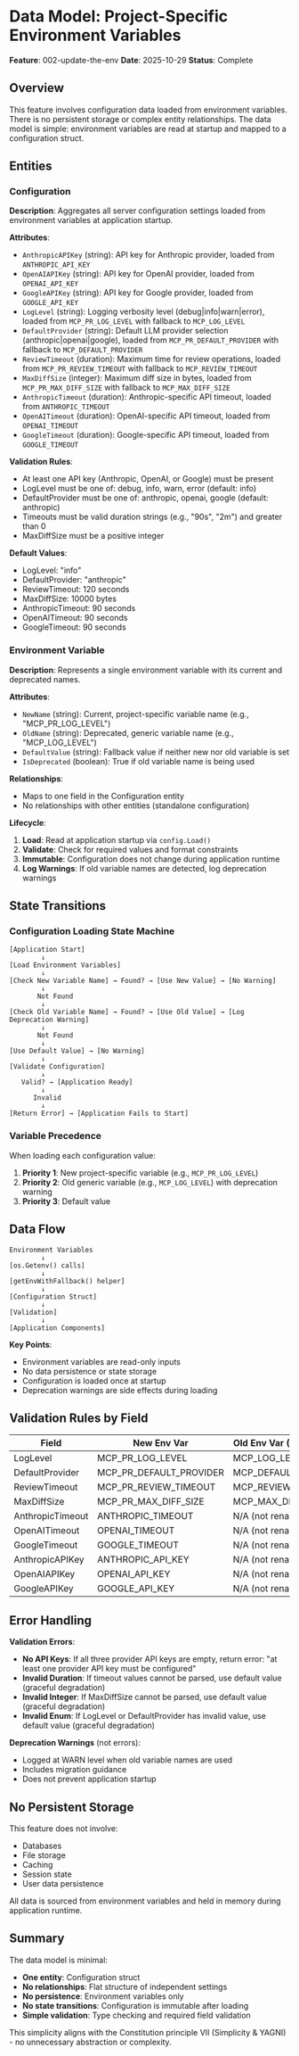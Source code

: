 # Data Model: Project-Specific Environment Variables

**Feature**: 002-update-the-env
**Date**: 2025-10-29
**Status**: Complete

## Overview

This feature involves configuration data loaded from environment variables. There is no persistent storage or complex entity relationships. The data model is simple: environment variables are read at startup and mapped to a configuration struct.

## Entities

### Configuration

**Description**: Aggregates all server configuration settings loaded from environment variables at application startup.

**Attributes**:
- `AnthropicAPIKey` (string): API key for Anthropic provider, loaded from `ANTHROPIC_API_KEY`
- `OpenAIAPIKey` (string): API key for OpenAI provider, loaded from `OPENAI_API_KEY`
- `GoogleAPIKey` (string): API key for Google provider, loaded from `GOOGLE_API_KEY`
- `LogLevel` (string): Logging verbosity level (debug|info|warn|error), loaded from `MCP_PR_LOG_LEVEL` with fallback to `MCP_LOG_LEVEL`
- `DefaultProvider` (string): Default LLM provider selection (anthropic|openai|google), loaded from `MCP_PR_DEFAULT_PROVIDER` with fallback to `MCP_DEFAULT_PROVIDER`
- `ReviewTimeout` (duration): Maximum time for review operations, loaded from `MCP_PR_REVIEW_TIMEOUT` with fallback to `MCP_REVIEW_TIMEOUT`
- `MaxDiffSize` (integer): Maximum diff size in bytes, loaded from `MCP_PR_MAX_DIFF_SIZE` with fallback to `MCP_MAX_DIFF_SIZE`
- `AnthropicTimeout` (duration): Anthropic-specific API timeout, loaded from `ANTHROPIC_TIMEOUT`
- `OpenAITimeout` (duration): OpenAI-specific API timeout, loaded from `OPENAI_TIMEOUT`
- `GoogleTimeout` (duration): Google-specific API timeout, loaded from `GOOGLE_TIMEOUT`

**Validation Rules**:
- At least one API key (Anthropic, OpenAI, or Google) must be present
- LogLevel must be one of: debug, info, warn, error (default: info)
- DefaultProvider must be one of: anthropic, openai, google (default: anthropic)
- Timeouts must be valid duration strings (e.g., "90s", "2m") and greater than 0
- MaxDiffSize must be a positive integer

**Default Values**:
- LogLevel: "info"
- DefaultProvider: "anthropic"
- ReviewTimeout: 120 seconds
- MaxDiffSize: 10000 bytes
- AnthropicTimeout: 90 seconds
- OpenAITimeout: 90 seconds
- GoogleTimeout: 90 seconds

### Environment Variable

**Description**: Represents a single environment variable with its current and deprecated names.

**Attributes**:
- `NewName` (string): Current, project-specific variable name (e.g., "MCP_PR_LOG_LEVEL")
- `OldName` (string): Deprecated, generic variable name (e.g., "MCP_LOG_LEVEL")
- `DefaultValue` (string): Fallback value if neither new nor old variable is set
- `IsDeprecated` (boolean): True if old variable name is being used

**Relationships**:
- Maps to one field in the Configuration entity
- No relationships with other entities (standalone configuration)

**Lifecycle**:
1. **Load**: Read at application startup via `config.Load()`
2. **Validate**: Check for required values and format constraints
3. **Immutable**: Configuration does not change during application runtime
4. **Log Warnings**: If old variable names are detected, log deprecation warnings

## State Transitions

### Configuration Loading State Machine

```
[Application Start]
        ↓
[Load Environment Variables]
        ↓
[Check New Variable Name] → Found? → [Use New Value] → [No Warning]
        ↓
       Not Found
        ↓
[Check Old Variable Name] → Found? → [Use Old Value] → [Log Deprecation Warning]
        ↓
       Not Found
        ↓
[Use Default Value] → [No Warning]
        ↓
[Validate Configuration]
        ↓
   Valid? → [Application Ready]
        ↓
      Invalid
        ↓
[Return Error] → [Application Fails to Start]
```

### Variable Precedence

When loading each configuration value:
1. **Priority 1**: New project-specific variable (e.g., `MCP_PR_LOG_LEVEL`)
2. **Priority 2**: Old generic variable (e.g., `MCP_LOG_LEVEL`) with deprecation warning
3. **Priority 3**: Default value

## Data Flow

```
Environment Variables
        ↓
[os.Getenv() calls]
        ↓
[getEnvWithFallback() helper]
        ↓
[Configuration Struct]
        ↓
[Validation]
        ↓
[Application Components]
```

**Key Points**:
- Environment variables are read-only inputs
- No data persistence or state storage
- Configuration is loaded once at startup
- Deprecation warnings are side effects during loading

## Validation Rules by Field

| Field | New Env Var | Old Env Var (Deprecated) | Valid Values | Default |
|-------|-------------|--------------------------|--------------|---------|
| LogLevel | MCP_PR_LOG_LEVEL | MCP_LOG_LEVEL | debug\|info\|warn\|error | info |
| DefaultProvider | MCP_PR_DEFAULT_PROVIDER | MCP_DEFAULT_PROVIDER | anthropic\|openai\|google | anthropic |
| ReviewTimeout | MCP_PR_REVIEW_TIMEOUT | MCP_REVIEW_TIMEOUT | Valid duration > 0 | 120s |
| MaxDiffSize | MCP_PR_MAX_DIFF_SIZE | MCP_MAX_DIFF_SIZE | Integer > 0 | 10000 |
| AnthropicTimeout | ANTHROPIC_TIMEOUT | N/A (not renamed) | Valid duration > 0 | 90s |
| OpenAITimeout | OPENAI_TIMEOUT | N/A (not renamed) | Valid duration > 0 | 90s |
| GoogleTimeout | GOOGLE_TIMEOUT | N/A (not renamed) | Valid duration > 0 | 90s |
| AnthropicAPIKey | ANTHROPIC_API_KEY | N/A (not renamed) | Non-empty string | "" |
| OpenAIAPIKey | OPENAI_API_KEY | N/A (not renamed) | Non-empty string | "" |
| GoogleAPIKey | GOOGLE_API_KEY | N/A (not renamed) | Non-empty string | "" |

## Error Handling

**Validation Errors**:
- **No API Keys**: If all three provider API keys are empty, return error: "at least one provider API key must be configured"
- **Invalid Duration**: If timeout values cannot be parsed, use default value (graceful degradation)
- **Invalid Integer**: If MaxDiffSize cannot be parsed, use default value (graceful degradation)
- **Invalid Enum**: If LogLevel or DefaultProvider has invalid value, use default value (graceful degradation)

**Deprecation Warnings** (not errors):
- Logged at WARN level when old variable names are used
- Includes migration guidance
- Does not prevent application startup

## No Persistent Storage

This feature does not involve:
- Databases
- File storage
- Caching
- Session state
- User data persistence

All data is sourced from environment variables and held in memory during application runtime.

## Summary

The data model is minimal:
- **One entity**: Configuration struct
- **No relationships**: Flat structure of independent settings
- **No persistence**: Environment variables only
- **No state transitions**: Configuration is immutable after loading
- **Simple validation**: Type checking and required field validation

This simplicity aligns with the Constitution principle VII (Simplicity & YAGNI) - no unnecessary abstraction or complexity.
